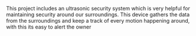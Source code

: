 This project includes an ultrasonic security system which is very helpful
for maintaining security around our surroundings. This device gathers the
data from the surroundings and keep a track of every motion happening
around, with this its easy to alert the owner
